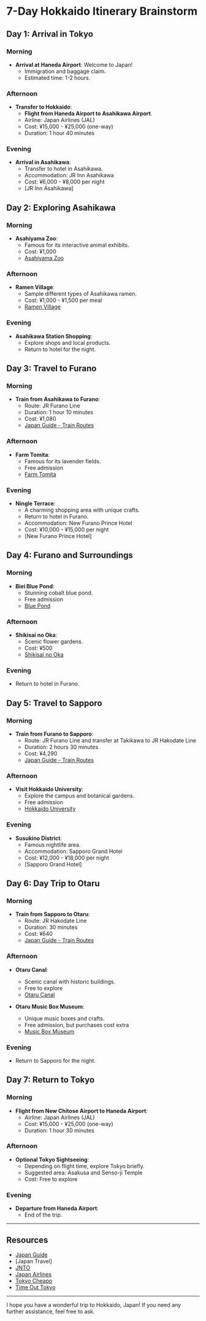 # 7-Day Hokkaido Itinerary Brainstorm


## Day 1: Arrival in Tokyo


### Morning

* **Arrival at Haneda Airport**: Welcome to Japan!
  * Immigration and baggage claim.
  * Estimated time: 1-2 hours.


### Afternoon

* **Transfer to Hokkaido**:
  * **Flight from Haneda Airport to Asahikawa Airport**.
  * Airline: Japan Airlines (JAL)
  * Cost: ¥15,000 - ¥25,000 (one-way)
  * Duration: 1 hour 40 minutes


### Evening

* **Arrival in Asahikawa**:
  * Transfer to hotel in Asahikawa.
  * Accommodation: JR Inn Asahikawa
  * Cost: ¥6,000 - ¥8,000 per night
  * [JR Inn Asahikawa]


## Day 2: Exploring Asahikawa


### Morning

* **Asahiyama Zoo**:
  * Famous for its interactive animal exhibits.
  * Cost: ¥1,000
  * [Asahiyama Zoo](https://www.japan-guide.com/e/e6893.html)


### Afternoon

* **Ramen Village**:
  * Sample different types of Asahikawa ramen.
  * Cost: ¥1,000 - ¥1,500 per meal
  * [Ramen Village](https://www.japan-guide.com/e/e6891.html)


### Evening

* **Asahikawa Station Shopping**:
  * Explore shops and local products.
  * Return to hotel for the night.


## Day 3: Travel to Furano


### Morning

* **Train from Asahikawa to Furano**:
  * Route: JR Furano Line
  * Duration: 1 hour 10 minutes
  * Cost: ¥1,080
  * [Japan Guide - Train Routes](https://www.japan-guide.com/e/e6905.html)


### Afternoon

* **Farm Tomita**:
  * Famous for its lavender fields.
  * Free admission
  * [Farm Tomita](https://www.japan-guide.com/e/e6826.html)


### Evening

* **Ningle Terrace**:
  * A charming shopping area with unique crafts.
  * Return to hotel in Furano.
  * Accommodation: New Furano Prince Hotel
  * Cost: ¥10,000 - ¥15,000 per night
  * [New Furano Prince Hotel]


## Day 4: Furano and Surroundings


### Morning

* **Biei Blue Pond**:
  * Stunning cobalt blue pond.
  * Free admission
  * [Blue Pond](https://www.japan-guide.com/e/e6829.html)


### Afternoon

* **Shikisai no Oka**:
  * Scenic flower gardens.
  * Cost: ¥500
  * [Shikisai no Oka](https://www.japan-guide.com/e/e6828.html)


### Evening

* Return to hotel in Furano.


## Day 5: Travel to Sapporo


### Morning

* **Train from Furano to Sapporo**:
  * Route: JR Furano Line and transfer at Takikawa to JR Hakodate Line
  * Duration: 2 hours 30 minutes
  * Cost: ¥4,290
  * [Japan Guide - Train Routes](https://www.japan-guide.com/e/e6905.html)


### Afternoon

* **Visit Hokkaido University**:
  * Explore the campus and botanical gardens.
  * Free admission
  * [Hokkaido University](https://www.japan-guide.com/e/e5302.html)


### Evening

* **Susukino District**:
  * Famous nightlife area.
  * Accommodation: Sapporo Grand Hotel
  * Cost: ¥12,000 - ¥18,000 per night
  * [Sapporo Grand Hotel]


## Day 6: Day Trip to Otaru


### Morning

* **Train from Sapporo to Otaru**:
  * Route: JR Hakodate Line
  * Duration: 30 minutes
  * Cost: ¥640
  * [Japan Guide - Train Routes](https://www.japan-guide.com/e/e6705.html)


### Afternoon

* **Otaru Canal**:
  * Scenic canal with historic buildings.
  * Free to explore
  * [Otaru Canal](https://www.japan-guide.com/e/e6706.html)

* **Otaru Music Box Museum**:
  * Unique music boxes and crafts.
  * Free admission, but purchases cost extra
  * [Music Box Museum](https://www.japan-guide.com/e/e6709.html)


### Evening

* Return to Sapporo for the night.


## Day 7: Return to Tokyo


### Morning

* **Flight from New Chitose Airport to Haneda Airport**:
  * Airline: Japan Airlines (JAL)
  * Cost: ¥15,000 - ¥25,000 (one-way)
  * Duration: 1 hour 30 minutes


### Afternoon

* **Optional Tokyo Sightseeing**:
  * Depending on flight time, explore Tokyo briefly.
  * Suggested area: Asakusa and Senso-ji Temple
  * Cost: Free to explore


### Evening

* **Departure from Haneda Airport**:
  * End of the trip.

---


## Resources

* [Japan Guide](https://www.japan-guide.com/)
* [Japan Travel]
* [JNTO](https://www.jnto.go.jp/eng/)
* [Japan Airlines](https://www.jal.co.jp/enl/)
* [Tokyo Cheapo](https://tokyocheapo.com/)
* [Time Out Tokyo](https://www.timeout.com/tokyo)

---

I hope you have a wonderful trip to Hokkaido, Japan! If you need any further assistance, feel free to ask.
